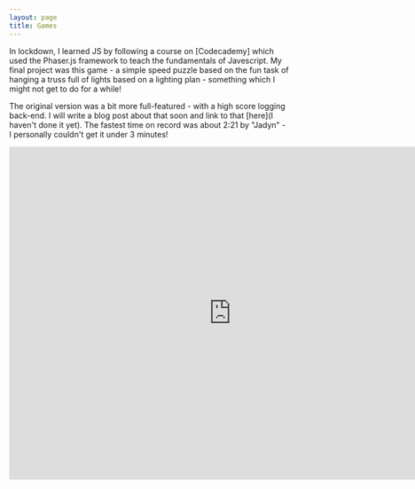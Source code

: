 ```yaml
---
layout: page
title: Games
---
```


In lockdown, I learned JS by following a course on [Codecademy] which used the Phaser.js framework to teach the fundamentals of Javescript. My final project was this game - a simple speed puzzle based on the fun task of hanging a truss full of lights based on a lighting plan - something which I might not get to do for a while!

The original version was a bit more full-featured - with a high score logging back-end. I will write a blog post about that soon and link to that [here](I haven't done it yet). The fastest time on record was about 2:21 by "Jadyn" - I personally couldn't get it under 3 minutes!

<iframe src="https://l-wo.github.io/marvin-standalone/" style="height: 600px; width: 800px;" frameBorder="0" scrolling="no"></iframe>